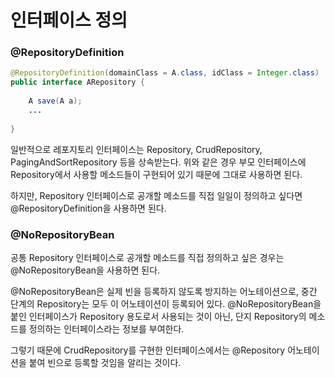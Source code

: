 # 인터페이스 정의



### @RepositoryDefinition

```java
@RepositoryDefinition(domainClass = A.class, idClass = Integer.class)
public interface ARepository {
    
    A save(A a);
    ...
        
}
```

일반적으로 레포지토리 인터페이스는 Repository, CrudRepository, PagingAndSortRepository 등을 상속받는다. 위와 같은 경우 부모 인터페이스에 Repository에서 사용할 메소드들이 구현되어 있기 때문에 그대로 사용하면 된다.

하지만, Repository 인터페이스로 공개할 메소드를 직접 일일이 정의하고 싶다면 @RepositoryDefinition을 사용하면 된다. 



### @NoRepositoryBean

공통 Repository 인터페이스로 공개할 메소드를 직접 정의하고 싶은 경우는 @NoRepositoryBean을 사용하면 된다.

@NoRepositoryBean은 실제 빈을 등록하지 않도록 방지하는 어노테이션으로, 중간 단계의 Repository는 모두 이 어노테이션이 등록되어 있다. @NoRepositoryBean을 붙인 인터페이스가 Repository 용도로서 사용되는 것이 아닌, 단지 Repository의 메소드를 정의하는 인터페이스라는 정보를 부여한다.



그렇기 때문에 CrudRepository를 구현한 인터페이스에서는 @Repository 어노테이션을 붙여 빈으로 등록할 것임을 알리는 것이다.